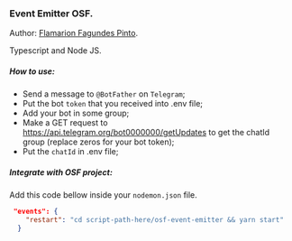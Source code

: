 ### Event Emitter OSF.

Author: [Flamarion Fagundes Pinto](https://github.com/Flamarionfp).

Typescript and Node JS.

##### How to use:

- Send a message to `@BotFather` on `Telegram`;
- Put the bot `token` that you received into .env file;
- Add your bot in some group;
- Make a GET request to https://api.telegram.org/bot0000000/getUpdates to get the chatId group (replace zeros for your bot token);
- Put the `chatId` in .env file;

##### Integrate with OSF project:

Add this code bellow inside your `nodemon.json` file.

```json
 "events": {
    "restart": "cd script-path-here/osf-event-emitter && yarn start"
  }
```
